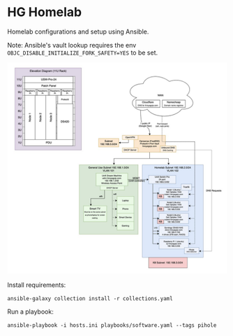 # HG Homelab

Homelab configurations and setup using Ansible.

Note: Ansible's vault lookup requires the env `OBJC_DISABLE_INITIALIZE_FORK_SAFETY=YES` to be set.

![Homelab](homelab.jpg)

Install requirements:
```
ansible-galaxy collection install -r collections.yaml
```

Run a playbook:
```
ansible-playbook -i hosts.ini playbooks/software.yaml --tags pihole
```
